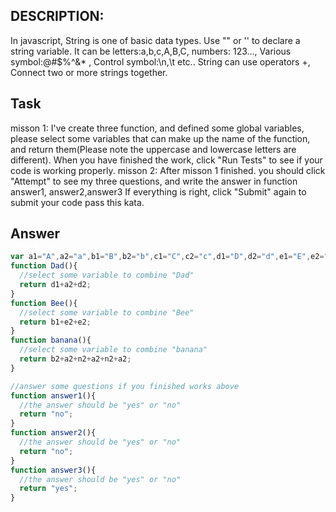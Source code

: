 ## DESCRIPTION:
In javascript, String is one of basic data types. Use "" or '' to declare a string variable. It can be letters:a,b,c,A,B,C, numbers: 123..., Various symbol:@#$%^&* , Control symbol:\n,\t etc..
String can use operators +, Connect two or more strings together.

## Task
misson 1: I've create three function, and defined some global variables, please select some variables that can make up the name of the function, and return them(Please note the uppercase and lowercase letters are different).
When you have finished the work, click "Run Tests" to see if your code is working properly.
misson 2: After misson 1 finished. you should click "Attempt" to see my three questions, and write the answer in function answer1, answer2,answer3
If everything is right, click "Submit" again to submit your code pass this kata.

## Answer
```javascript
var a1="A",a2="a",b1="B",b2="b",c1="C",c2="c",d1="D",d2="d",e1="E",e2="e",n1="N",n2="n"
function Dad(){
  //select some variable to combine "Dad"
  return d1+a2+d2;
}
function Bee(){
  //select some variable to combine "Bee"
  return b1+e2+e2;
}
function banana(){
  //select some variable to combine "banana"
  return b2+a2+n2+a2+n2+a2;
}

//answer some questions if you finished works above
function answer1(){
  //the answer should be "yes" or "no"
  return "no";
}
function answer2(){
  //the answer should be "yes" or "no"
  return "no";
}
function answer3(){
  //the answer should be "yes" or "no"
  return "yes";
}

```